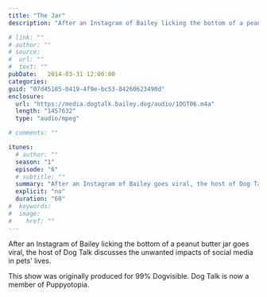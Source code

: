 ```yaml
---
title: "The Jar"
description: "After an Instagram of Bailey licking the bottom of a peanut butter jar goes viral, the host of Dog Talk discusses the unwanted impacts of social media in pets' lives. This show was originally produced for 99% Dogvisible. Dog Talk is now a member of Puppyotopia."

# link: ""
# author: ""
# source:
#  url: ""
#  text: ""
pubDate:   2014-03-31 12:00:00
categories:
guid: "07d45185-0419-4f9e-bc53-84260623490d"
enclosure:
  url: "https://media.dogtalk.bailey.dog/audio/1DGT06.m4a"
  length: "1457632"
  type: "audio/mpeg"

# comments: ""

itunes:
  # author: ""
  season: "1"
  episode: "6"
  # subtitle: ""
  summary: "After an Instagram of Bailey goes viral, the host of Dog Talk discusses the unwanted impacts of social media in pets' lives."
  explicit: "no"
  duration: "60"
#  keywords:
#  image:
#    href: ""
---
```


<p>After an Instagram of Bailey licking the bottom of a peanut butter jar goes viral, the host of Dog Talk discusses the unwanted impacts of social media in pets' lives.</p>

<p>This show was originally produced for 99% Dogvisible. Dog Talk is now a member of Puppyotopia.</p>
